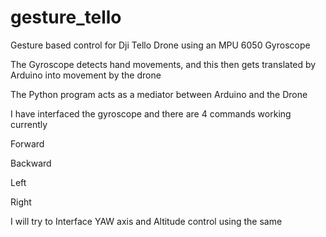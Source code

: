# gesture_tello

Gesture based control for Dji Tello Drone using an MPU 6050 Gyroscope

The Gyroscope detects hand movements, and this then gets translated by Arduino into movement by the drone

The Python program acts as a mediator between Arduino and the Drone

I have interfaced the gyroscope and there are 4 commands working currently 

Forward

Backward

Left

Right

I will try to Interface YAW axis and Altitude control using the same
